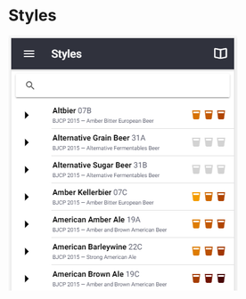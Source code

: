 # Styles

![Multiple style guidelines from BJCP, Brewers Association, Norbrygg, SHBF](.gitbook/assets/image%20%2844%29.png)

